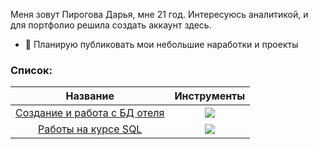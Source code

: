 Меня зовут Пирогова Дарья, мне 21 год.
Интересуюсь аналитикой, и для портфолио решила создать аккаунт здесь.
- 👀 Планирую публиковать мои небольшие наработки и проекты

###  Список:
| Название | Инструменты |
| :--------: | :-------: |
|[Создание и работа с БД отеля](https://github.com/dariapir/sql/tree/main/booking_database) |<img src="https://img.shields.io/badge/MSSQL-black?style=flat-square"/>|
|[Работы на курсе SQL](https://github.com/dariapir/sql/tree/main/firstcoursesql) |<img src="https://img.shields.io/badge/MSSQL-black?style=flat-square"/>|
